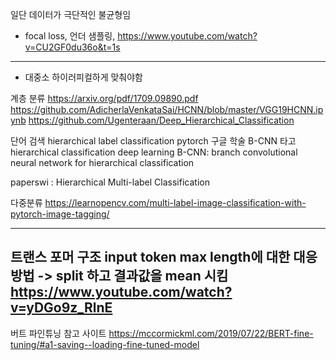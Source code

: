 일단 데이터가 극단적인 불균형임
- focal loss, 언더 샘플링, 
https://www.youtube.com/watch?v=CU2GF0du36o&t=1s


-----------------------------
- 대중소 하이러피컬하게 맞춰야함

계층 분류
https://arxiv.org/pdf/1709.09890.pdf
https://github.com/AdicherlaVenkataSai/HCNN/blob/master/VGG19HCNN.ipynb
https://github.com/Ugenteraan/Deep_Hierarchical_Classification

단어 검색 hierarchical label classification pytorch
구글 학술 B-CNN 타고  hierarchical classification deep learning
B-CNN: branch convolutional neural network for hierarchical classification

paperswi : Hierarchical Multi-label Classification


  다중분류 
  https://learnopencv.com/multi-label-image-classification-with-pytorch-image-tagging/



----------------------------
트랜스 포머 구조 input token max length에 대한 대응 방법
-> split 하고 결과값을 mean 시킴 
https://www.youtube.com/watch?v=yDGo9z_RlnE
----------------------------

버트 파인튜닝 참고 사이트
https://mccormickml.com/2019/07/22/BERT-fine-tuning/#a1-saving--loading-fine-tuned-model







